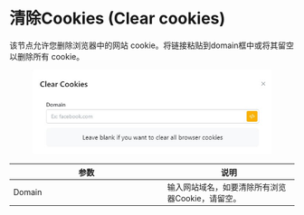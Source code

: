 # 清除Cookies (Clear cookies)

该节点允许您删除浏览器中的网站 cookie。将链接粘贴到domain框中或将其留空以删除所有 cookie。

<figure><img src="../../.gitbook/assets/image (23) (1).png" alt=""><figcaption></figcaption></figure>

<table><thead><tr><th width="258">参数</th><th>说明</th></tr></thead><tbody><tr><td>Domain</td><td>输入网站域名，如要清除所有浏览器Cookie，请留空。</td></tr></tbody></table>
